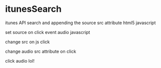 # itunesSearch

itunes API search and appending the source src attribute html5 javascript

set source on click event audio javascript

change src on js click

change audio src attribute on click

click audio lol!
